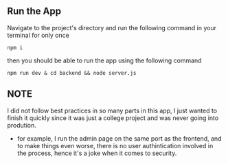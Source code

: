 ## Run the App
Navigate to the project's directory and run the following command in your terminal for only once
```
npm i
```
then you should be able to run the app using the following command
```
npm run dev & cd backend && node server.js
```

## NOTE
I did not follow best practices in so many parts in this app, I just wanted to finish it quickly since it was just a college project and was never going into prodution.
- for example, I run the admin page on the same port as the frontend, and to make things even worse, there is no user authintication involved in the process, hence it's a joke when it comes to security.
